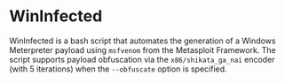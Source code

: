 # WinInfected
WinInfected is a bash script that automates the generation of a Windows Meterpreter payload using `msfvenom` from the Metasploit Framework. The script supports payload obfuscation via the `x86/shikata_ga_nai` encoder (with 5 iterations) when the `--obfuscate` option is specified. 
